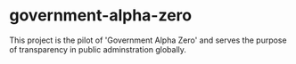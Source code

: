 # government-alpha-zero
 This project is the pilot of 'Government Alpha Zero' and serves the purpose of transparency in public adminstration globally.
